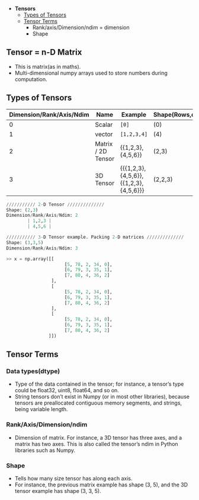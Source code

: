 - **Tensors**
  - [Types of Tensors](#ty)
  - [Tensor Terms](#tt)
    - Rank/axis/Dimension/ndim = dimension
    - Shape

## Tensor = n-D Matrix
- This is matrix(as in maths).
- Multi-dimensional numpy arrays used to store numbers during computation.

## Types of Tensors
| Dimension/Rank/Axis/Ndim | Name | Example| Shape(Rows,cols) |
|---|---|---|---|
| 0 | Scalar | `[0]` | (0) |
| 1 | vector | `[1,2,3,4]` | (4) |
| 2 | Matrix / 2D Tensor | {{1,2,3},{4,5,6}} | (2,3) |
| 3 | 3D Tensor | {{{1,2,3},{4,5,6}},{{1,2,3},{4,5,6}}} | (2,2,3) |

```py
/////////// 2-D Tensor //////////////
Shape: (2,3)
Dimension/Rank/Axis/Ndim: 2
        | 1,2,3 |
        | 4,5,6 |

/////////// 3-D Tensor example. Packing 2-D matrices //////////////
Shape: (3,3,5)
Dimension/Rank/Axis/Ndim: 3

>> x = np.array([[
                      [5, 78, 2, 34, 0],
                      [6, 79, 3, 35, 1],
                      [7, 80, 4, 36, 2]
                 ],
                 [
                      [5, 78, 2, 34, 0],
                      [6, 79, 3, 35, 1],
                      [7, 80, 4, 36, 2]
                 ],
                 [
                      [5, 78, 2, 34, 0],
                      [6, 79, 3, 35, 1],
                      [7, 80, 4, 36, 2]
                ]])
```

<a name=tt></a>
## Tensor Terms
### Data types(dtype)
- Type of the data contained in the tensor; for instance, a tensor’s type could be float32, uint8, float64, and so on.
- String tensors don’t exist in Numpy (or in most other libraries), because tensors are preallocated contiguous memory segments, and strings, being variable length.
### Rank/Axis/Dimension/ndim
- Dimension of matrix. For instance, a 3D tensor has three axes, and a matrix has two axes. This is also called the tensor’s ndim in Python libraries such as Numpy.
### Shape
- Tells how many size tensor has along each axis.
-  For instance, the previous matrix example has shape (3, 5), and the 3D tensor example has shape (3, 3, 5).
